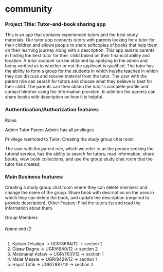 # community
### Project Title: Tutor-and-book sharing app

This is an app that contains experienced tutors and the best study materials. Our tutor app connects tutors with parents looking for a tutor for their children and allows people to share softcopies of books that help them on their learning journey along with a description. This app assists parents in finding the best tutor for their child based on their financial ability and location. A tutor account can be obtained by applying to the admin and being verified as to whether or not the applicant is qualified. The tutor has the ability to form a group for the students in which he/she teaches in which they can discuss and receive material from the tutor. The user with the parent role can search for tutors and choose what they believe is best for their child. The parents can then obtain the tutor's complete profile and contact him/her using the information provided. In addition the parents can share books with description on how it is helpful.

### Authentication/Authorization features:

Roles:

Admin
Tutor
Parent
Admin: has all privileges

Privilege restricted to Tutor: Creating the study group chat room

The user with the parent role, which we refer to as the person seeking the tutorial service, has the ability to search for tutors, read information, share books, view book collections, and use the group study chat room that the tutor has created.

### Main Business features:

Creating a study group chat room where they can delete members and change the name of the group.
Share book with description on the uses in which they can delete the book, and update the description (required to provide description).
Other Feature: Find the tutors list and read the information about them.

Group Members

###### Name        and                ID

1. Kaleab Tekalign -> UGR/3664/12 -> section 2
2. Gizaw Dagne -> UGR/6640/12 -> section 2
3. Metsnanat Asfaw -> UGR/7631/12 -> section 1
4. Melat Mesele -> UGR/9429/12 -> section 1
5. Hayat Tofik -> UGR/2987/12 -> section 2
